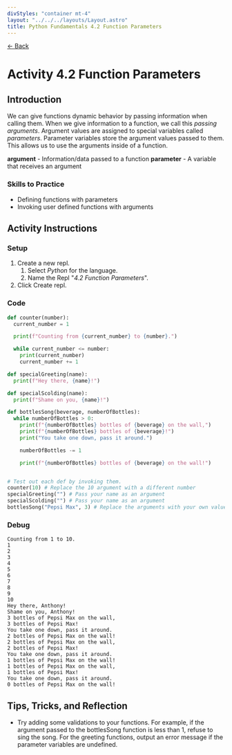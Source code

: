 ```yaml
---
divStyles: "container mt-4"
layout: "../../../layouts/Layout.astro"
title: Python Fundamentals 4.2 Function Parameters
---
```


[← Back](/courses/python-fundamentals/)

# Activity 4.2 Function Parameters

## Introduction

We can give functions dynamic behavior by passing information when calling them. When we give information to a function, we call this _passing arguments_. Argument values are assigned to special variables called _parameters_. Parameter variables store the argument values passed to them. This allows us to use the arguments inside of a function.

**argument** - Information/data passed to a function
**parameter** - A variable that receives an argument

### Skills to Practice

- Defining functions with parameters
- Invoking user defined functions with arguments

## Activity Instructions

### Setup

1. Create a new repl.
   1. Select _Python_ for the language.
   2. Name the Repl "_4.2 Function Parameters_".
2. Click Create repl.

### Code

```python
def counter(number):
  current_number = 1

  print(f"Counting from {current_number} to {number}.")

  while current_number <= number:
    print(current_number)
    current_number += 1

def specialGreeting(name):
  print(f"Hey there, {name}!")

def specialScolding(name):
  print(f"Shame on you, {name}!")

def bottlesSong(beverage, numberOfBottles):
  while numberOfBottles > 0:
    print(f"{numberOfBottles} bottles of {beverage} on the wall,")
    print(f"{numberOfBottles} bottles of {beverage}!")
    print("You take one down, pass it around.")

    numberOfBottles -= 1

    print(f"{numberOfBottles} bottles of {beverage} on the wall!")


# Test out each def by invoking them.
counter(10) # Replace the 10 argument with a different number
specialGreeting("") # Pass your name as an argument
specialScolding("") # Pass your name as an argument
bottlesSong("Pepsi Max", 3) # Replace the arguments with your own values
```

### Debug

```
Counting from 1 to 10.
1
2
3
4
5
6
7
8
9
10
Hey there, Anthony!
Shame on you, Anthony!
3 bottles of Pepsi Max on the wall,
3 bottles of Pepsi Max!
You take one down, pass it around.
2 bottles of Pepsi Max on the wall!
2 bottles of Pepsi Max on the wall,
2 bottles of Pepsi Max!
You take one down, pass it around.
1 bottles of Pepsi Max on the wall!
1 bottles of Pepsi Max on the wall,
1 bottles of Pepsi Max!
You take one down, pass it around.
0 bottles of Pepsi Max on the wall!
```

## Tips, Tricks, and Reflection

- Try adding some validations to your functions. For example, if the argument passed to the bottlesSong function is less than 1, refuse to sing the song. For the greeting functions, output an error message if the parameter variables are undefined.

